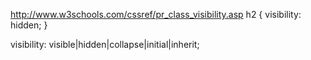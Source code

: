 http://www.w3schools.com/cssref/pr_class_visibility.asp
h2 {
  visibility: hidden;
}

visibility: visible|hidden|collapse|initial|inherit;

